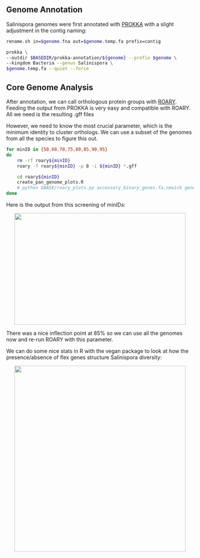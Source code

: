 ## Genome Annotation

Salinispora genomes were first annotated with [PROKKA](https://github.com/tseemann/prokka) with a slight adjustment in the contig naming:

```bash
rename.sh in=$genome.fna out=$genome.temp.fa prefix=contig

prokka \
--outdir $BASEDIR/prokka-annotation/${genome} --prefix $genome \
--kingdom Bacteria --genus Salinispora \
$genome.temp.fa --quiet --force
```
## Core Genome Analysis

After annotation, we can call orthologous protein groups with [ROARY](https://github.com/sanger-pathogens/Roary). Feeding the output from PROKKA is very easy and compatible with ROARY. All we need is the resulting .gff files

However, we need to know the most crucial parameter, which is the minimum identity to cluster orthologs. We can use a subset of the genomes from all the species to figure this out.

```bash
for minID in {50,60,70,75,80,85,90,95}
do
	rm -rf roary${minID}
	roary -f roary${minID} -p 8 -i ${minID} *.gff

	cd roary${minID}
	create_pan_genome_plots.R
	# python $BASE/roary_plots.py accessory_binary_genes.fa.newick gene_presence_absence.csv 
done
```

Here is the output from this screening of minIDs:

<p align="center">
  <img width="460" height="300" src="https://github.com/alex-b-chase/salBGCevol/tree/master/images/corepangenomeXblastID.png">
</p>

There was a nice inflection point at 85% so we can use all the genomes now and re-run ROARY with this parameter.

We can do some nice stats in R with the vegan package to look at how the presence/absence of flex genes structure Salinispora diversity:

<p align="center">
  <img width="460" height="500" src="https://github.com/alex-b-chase/salBGCevol/tree/master/images/flexgenome.png">
</p>
